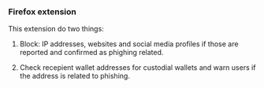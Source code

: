 ### Firefox extension

This extension do two things:

1. Block: IP addresses, websites and social media profiles if those are reported and confirmed as phighing related.

2. Check recepient wallet addresses for custodial wallets and warn users if the address is related to phishing.
